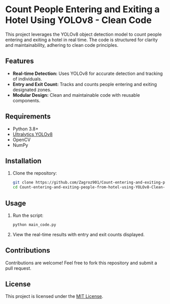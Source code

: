 # Count People Entering and Exiting a Hotel Using YOLOv8 - Clean Code

This project leverages the YOLOv8 object detection model to count people entering and exiting a hotel in real time. The code is structured for clarity and maintainability, adhering to clean code principles.

## Features

- **Real-time Detection:** Uses YOLOv8 for accurate detection and tracking of individuals.
- **Entry and Exit Count:** Tracks and counts people entering and exiting designated zones.
- **Modular Design:** Clean and maintainable code with reusable components.

## Requirements

- Python 3.8+
- [Ultralytics YOLOv8](https://github.com/ultralytics/yolov8)
- OpenCV
- NumPy

## Installation

1. Clone the repository:
   ```bash
   git clone https://github.com/Zagroz901/Count-entering-and-exiting-people-from-hotel-using-YOLOv8-Clean-code.git
   cd Count-entering-and-exiting-people-from-hotel-using-YOLOv8-Clean-code
   ```

## Usage

1. Run the script:
   ```bash
   python main_code.py
   ```
2. View the real-time results with entry and exit counts displayed.

## Contributions

Contributions are welcome! Feel free to fork this repository and submit a pull request.

## License

This project is licensed under the [MIT License](LICENSE).
